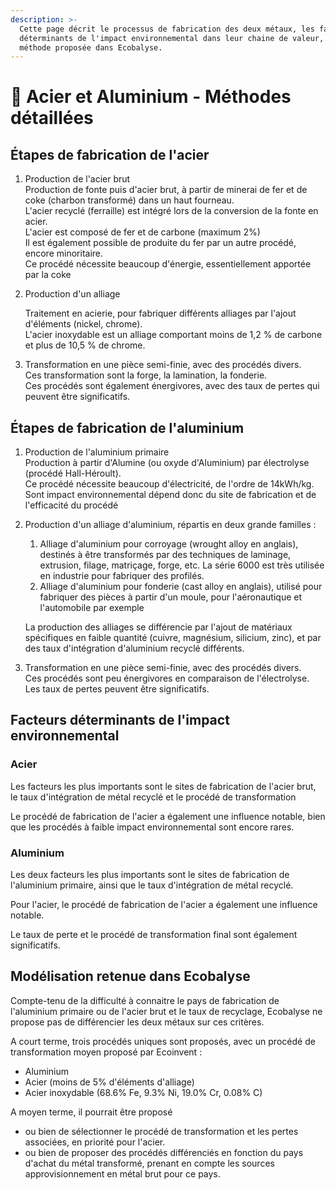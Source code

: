```yaml
---
description: >-
  Cette page décrit le processus de fabrication des deux métaux, les facteurs
  déterminants de l'impact environnemental dans leur chaine de valeur, et la
  méthode proposée dans Ecobalyse.
---
```


# 🔩 Acier et Aluminium - Méthodes détaillées

## Étapes de fabrication de l'acier

1. Production de l'acier brut\
   Production de fonte puis d'acier brut, à partir de minerai de fer et de coke (charbon transformé) dans un haut fourneau.\
   L'acier recyclé (ferraille) est intégré lors de la conversion de la fonte en acier.\
   L'acier est composé de fer et de carbone (maximum 2%)\
   Il est également possible de produite du fer par un autre procédé, encore minoritaire.\
   Ce procédé nécessite beaucoup d'énergie, essentiellement apportée par la coke
2.  Production d'un alliage

    Traitement en acierie, pour fabriquer différents alliages par l'ajout d'éléments (nickel, chrome).\
    L'acier inoxydable est un alliage comportant moins de 1,2 % de carbone et plus de 10,5 % de chrome.
3. Transformation en une pièce semi-finie, avec des procédés divers.\
   Ces transformation sont la forge, la lamination, la fonderie.\
   Ces procédés sont également énergivores, avec des taux de pertes qui peuvent être significatifs.

## Étapes de fabrication de l'aluminium

1. Production de l'aluminium primaire\
   Production à partir d'Alumine (ou oxyde d'Aluminium) par électrolyse (procédé Hall-Héroult). \
   Ce procédé nécessite beaucoup d'électricité, de l'ordre de 14kWh/kg. Sont impact environnemental dépend donc du site de fabrication et de l'efficacité du procédé
2.  Production d'un alliage d'aluminium, répartis en deux grande familles :

    1. Alliage d'aluminium pour corroyage (wrought alloy en anglais), destinés à être transformés par des techniques de laminage, extrusion, filage, matriçage, forge, etc. La série 6000 est très utilisée en industrie pour fabriquer des profilés.
    2. Alliage d'aluminium pour fonderie (cast alloy en anglais), utilisé pour fabriquer des pièces à partir d'un moule, pour l'aéronautique et l'automobile par exemple

    La production des alliages se différencie par l'ajout de matériaux spécifiques en faible quantité (cuivre, magnésium, silicium, zinc), et par des taux d'intégration d'aluminium recyclé différents.
3. Transformation en une pièce semi-finie, avec des procédés divers.\
   Ces procédés sont peu énergivores en comparaison de l'électrolyse. Les taux de pertes peuvent être significatifs.

## Facteurs déterminants de l'impact environnemental

### Acier

Les facteurs les plus importants sont le sites de fabrication de l'acier brut, le taux d'intégration de métal recyclé et le procédé de transformation

Le procédé de fabrication de l'acier a également une influence notable, bien que les procédés à faible impact environnemental sont encore rares.

### Aluminium

Les deux facteurs les plus importants sont le sites de fabrication de l'aluminium primaire, ainsi que le taux d'intégration de métal recyclé.

Pour l'acier, le procédé de fabrication de l'acier a également une influence notable.

Le taux de perte et le procédé de transformation final sont également significatifs.

## Modélisation retenue dans Ecobalyse

Compte-tenu de la difficulté à connaitre le pays de fabrication de l'aluminium primaire ou de l'acier brut et le taux de recyclage, Ecobalyse ne propose pas de différencier les deux métaux sur ces critères.&#x20;

A court terme, trois procédés uniques sont proposés, avec un procédé de transformation moyen proposé par Ecoinvent :

* Aluminium
* Acier (moins de 5% d'éléments d'alliage)
* Acier inoxydable (68.6% Fe, 9.3% Ni, 19.0% Cr, 0.08% C)

A moyen terme, il pourrait être proposé&#x20;

* ou bien de sélectionner le procédé de transformation et les pertes associées, en priorité pour l'acier.
* ou bien de proposer des procédés différenciés en fonction du pays d'achat du métal transformé, prenant en compte les sources approvisionnement en métal brut pour ce pays.
